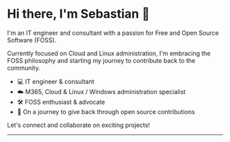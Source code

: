 <!--
**sebphi93/sebphi93** is a ✨ _special_ ✨ repository because its `README.md` (this file) appears on your GitHub profile.

Here are some ideas to get you started:

- 🔭 I’m currently working on ...
- 🌱 I’m currently learning ...
- 👯 I’m looking to collaborate on ...
- 🤔 I’m looking for help with ...
- 💬 Ask me about ...
- 📫 How to reach me: ...
- 😄 Pronouns: ...
- ⚡ Fun fact: ...
-->

# Hi there, I'm Sebastian 👋

I'm an IT engineer and consultant with a passion for Free and Open Source Software (FOSS).

Currently focused on Cloud and Linux administration, I'm embracing the FOSS philosophy and starting my journey to contribute back to the community.

- 💻 IT engineer & consultant  
- ☁️ M365, Cloud & Linux / Windows administration specialist  
- 🛠️ FOSS enthusiast & advocate  
- 🚀 On a journey to give back through open source contributions

Let's connect and collaborate on exciting projects!

---
